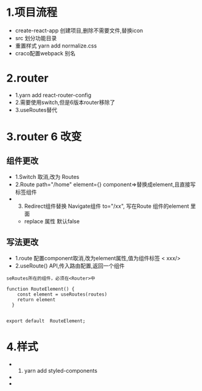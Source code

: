 # 1.项目流程
- create-react-app 创建项目,删除不需要文件,替换icon
- src 划分功能目录
- 重置样式 yarn add normalize.css
- craco配置webpack 别名

# 2.router  
- 1.yarn add react-router-config
- 2.需要使用switch,但是6版本router移除了
- 3.useRoutes替代



# 3.router 6 改变

## 组件更改 
- 1.Switch 取消,改为 Routes  
- 2.Route path="/home" element={<Home/>}   component=>替换成element,且直接写标签组件
- 3. Redirect组件替换 Navigate组件 to="/xx", 写在Route 组件的element 里面
  -  replace 属性 默认false

## 写法更改
- 1.route 配置component取消,改为element属性,值为组件标签 < xxx/>
- 2.useRoute() API,传入路由配置,返回一个组件  
```
seRoutes所在的组件，必须在<Router>中

function RouteElement() {
    const element = useRoutes(routes)
    return element
  }


export default  RouteElement;
```

# 4.样式
- 1. yarn add styled-components
- 
- 